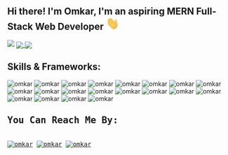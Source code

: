 <h2> Hi there! I'm Omkar, I'm an aspiring MERN Full-Stack Web Developer <img src="https://raw.githubusercontent.com/ABSphreak/ABSphreak/master/gifs/Hi.gif" height="30px"> </h2>

<img src="https://camo.githubusercontent.com/5ddf73ad3a205111cf8c686f687fc216c2946a75005718c8da5b837ad9de78c9/68747470733a2f2f7468756d62732e6766796361742e636f6d2f4576696c4e657874446576696c666973682d736d616c6c2e676966" width="780" />

<a href="https://github.com/MartinHeinz/MartinHeinz">
  <img align="center" src="https://github-readme-stats.vercel.app/api/top-langs/?username=omjoshi29&theme=outrun"  height="190px" />
</a>
<a href="https://github.com/MartinHeinz/MartinHeinz">
  <img align="center" src="https://github-readme-stats.vercel.app/api?username=omjoshi29&count_private=true&theme=outrun&show_icons=true"  height="190px" />
</a>

<div>
<h2 align="left">Skills & Frameworks:</h2>
  <p align="left">
  <img src="https://img.shields.io/badge/HTML5-E34F26?style=for-the-badge&logo=html5&logoColor=white" alt="omkar"/>
    <img src="https://img.shields.io/badge/CSS3-1572B6?style=for-the-badge&logo=css3&logoColor=white" alt="omkar"/>
    <img src="https://img.shields.io/badge/JavaScript-323330?style=for-the-badge&logo=javascript&logoColor=F7DF1E" alt="omkar"/>
    <img src="https://img.shields.io/badge/TypeScript-007ACC?style=for-the-badge&logo=typescript&logoColor=white" alt="omkar"/>
    <img src="https://img.shields.io/badge/React-20232A?style=for-the-badge&logo=react&logoColor=61DAFB" alt="omkar"/>
    <img src="https://img.shields.io/badge/Redux-593D88?style=for-the-badge&logo=redux&logoColor=white" alt="omkar"/>
    <img src="https://img.shields.io/badge/MongoDB-4EA94B?style=for-the-badge&logo=mongodb&logoColor=white" alt="omkar"/>
    <img src="https://img.shields.io/badge/Express.js-000000?style=for-the-badge&logo=express&logoColor=white" alt="omkar"/>
    <img src="https://img.shields.io/badge/Node.js-339933?style=for-the-badge&logo=nodedotjs&logoColor=white" alt="omkar"/>
    <img src="https://img.shields.io/badge/Bootstrap-563D7C?style=for-the-badge&logo=bootstrap&logoColor=white" alt="omkar"/>
    <img src="https://img.shields.io/badge/Material%20UI-007FFF?style=for-the-badge&logo=mui&logoColor=white" alt="omkar"/>
    <img src="https://img.shields.io/badge/Tailwind_CSS-38B2AC?style=for-the-badge&logo=tailwind-css&logoColor=white" alt="omkar"/>
    <img src="https://img.shields.io/badge/Chakra--UI-319795?style=for-the-badge&logo=chakra-ui&logoColor=white" alt="omkar"/>
    <img src="https://img.shields.io/badge/Jest-C21325?style=for-the-badge&logo=jest&logoColor=white" alt="omkar"/>
    <img src="https://img.shields.io/badge/Cypress-17202C?style=for-the-badge&logo=cypress&logoColor=white" alt="omkar"/>
    <img src="https://img.shields.io/badge/GitHub-100000?style=for-the-badge&logo=github&logoColor=white" alt="omkar"/>
    <img src="https://img.shields.io/badge/Ubuntu-E95420?style=for-the-badge&logo=ubuntu&logoColor=white" alt="omkar"/>
    <img src="https://img.shields.io/badge/npm-CB3837?style=for-the-badge&logo=npm&logoColor=white" alt="omkar"/>
    <img src="https://img.shields.io/badge/Netlify-00C7B7?style=for-the-badge&logo=netlify&logoColor=white" alt="omkar"/>
    <img src="https://img.shields.io/badge/Heroku-430098?style=for-the-badge&logo=heroku&logoColor=white" alt="omkar"/>
  </p>
</div>

<div>
  <samp>
    <h2 align="left">You Can Reach Me By:</h2>
    <p align="left">
      <br/>
      <a href="https://www.linkedin.com/in/omkar-joshi-969865168/" target="blank"><img align="center"
         src="https://img.shields.io/badge/linkedin-%231DA1F2.svg?style=for-the-badge&logo=linkedin&logoColor=white"
         alt="omkar" height="30"/></a>
      <a href="https://omjoshi2908@gmail.com" target="blank"><img align="center"
         src="https://img.shields.io/badge/gmail-EA4335.svg?style=for-the-badge&logo=gmail&logoColor=white"
         alt="omkar" height="30"/></a>
      <a href="https://omjoshi.netlify.app" target="blank"><img align="center"
         src="https://img.shields.io/badge/-omjoshi.com-3423A6?style=flat&logo=Google-Chrome&logoColor=white"
         alt="omkar" height="30"/></a>
    </p>
  </samp>
</div>
